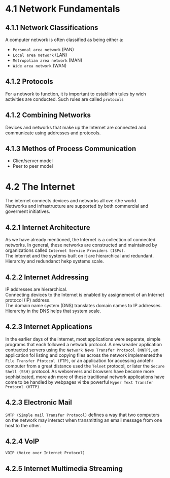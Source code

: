 # 4.1 Network Fundamentals
## 4.1.1 Network Classifications
A computer network is often classified as being either a: 
- `Personal area network` (PAN)
- `Local area network` (LAN)
- `Metropolian area network` (MAN)
- `Wide area network` (WAN)
## 4.1.2 Protocols
For a network to function, it is important to establishh tules by wich activities are conducted. Such rules are called `protocols`
## 4.1.2 Combining Networks
Devices and networks that make up the Internet are connected and communicate using addresses and protocols.
## 4.1.3 Methos of Process Communication
- Clien/server model
- Peer to peer model
# 4.2 The Internet
The internet connects devices and networks all ove rthe world. <br>
Nettworks and infrastructure are supported by both commercial and goverment initiatives.
## 4.2.1 Internet Architecture
As we have already mentioned, the Internet is a collection of connected networks. In general, these networks are constructed and maintained by organizations called `Internet Service Providers (ISPs)`. <br>
The internet and the systems built on it are hierarchical and redundant. <br>
Hierarchy and redundanct hekp systems scale.
## 4.2.2 Internet Addressing
IP addresses are hierarchical. <br>
Connecting devices to the Internet is enabled by assignement of an Internet protocol (IP) address. <br>
The domain name system (DNS) translates domain names to IP addresses.
Hierarchy in the DNS helps that system scale.
## 4.2.3 Internet Applications
In the earlier days of the internet, most applications were separate, simple programs that each followed a network protocol. A newsreader application contracted servers using the `Network News Transfer Protocol (NNTP)`, an application fol listing and copying files across the network implementedthe `File Transfer Ptotocol (FTP)`, or an application for accessing anotehr computer from a great distance used the `Telnet` protocol, or later the `Secure Shell (SSH)` protocol. As webservers and browsers have become more sophisticated, more adn more of these traditional network applications have come to be handled by webpages vi tbe powerful `Hyper Text Transfer Protocol (HTTP)`
## 4.2.3 Electronic Mail
`SMTP (Simple mail Transfer Protocol)` defines a way that two computers on the network may interact when transmitting an email message from one host to the other.
## 4.2.4 VoIP
`VOIP (Voice over Internet Protocol)` 
## 4.2.5 Internet Multimedia Streaming
